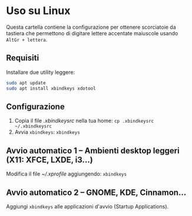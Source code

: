 # Uso su Linux

Questa cartella contiene la configurazione per ottenere scorciatoie da tastiera che permettono di digitare lettere accentate maiuscole usando `AltGr + lettera`.

## Requisiti
Installare due utility leggere:
```bash
sudo apt update
sudo apt install xbindkeys xdotool
```

## Configurazione
1. Copia il file *.xbindkeysrc* nella tua home: `cp .xbindkeysrc ~/.xbindkeysrc`
2. Avvia `xbindkeys`: `xbindkeys`

## Avvio automatico 1 – Ambienti desktop leggeri (X11: XFCE, LXDE, i3…)
Modifica il file *~/.xprofile* aggiungendo: `xbindkeys`

## Avvio automatico 2 – GNOME, KDE, Cinnamon…
Aggiungi `xbindkeys` alle applicazioni d'avvio (Startup Applications).

